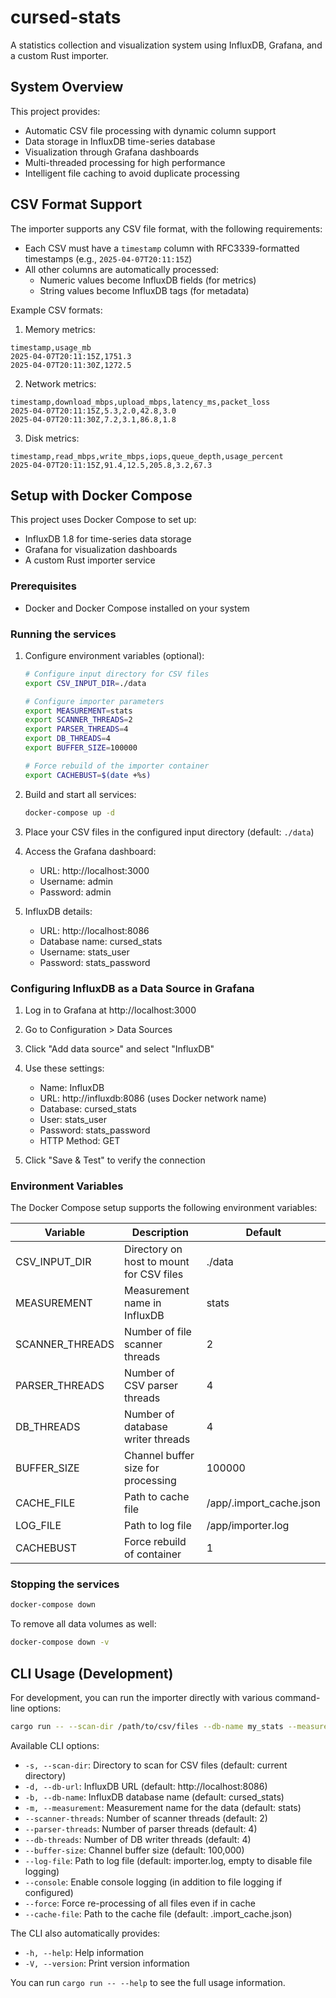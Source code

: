 # cursed-stats

A statistics collection and visualization system using InfluxDB, Grafana, and a custom Rust importer.

## System Overview

This project provides:
- Automatic CSV file processing with dynamic column support
- Data storage in InfluxDB time-series database
- Visualization through Grafana dashboards
- Multi-threaded processing for high performance
- Intelligent file caching to avoid duplicate processing

## CSV Format Support

The importer supports any CSV file format, with the following requirements:
- Each CSV must have a `timestamp` column with RFC3339-formatted timestamps (e.g., `2025-04-07T20:11:15Z`)
- All other columns are automatically processed:
  - Numeric values become InfluxDB fields (for metrics)
  - String values become InfluxDB tags (for metadata)

Example CSV formats:

1. Memory metrics:
```
timestamp,usage_mb
2025-04-07T20:11:15Z,1751.3
2025-04-07T20:11:30Z,1272.5
```

2. Network metrics:
```
timestamp,download_mbps,upload_mbps,latency_ms,packet_loss
2025-04-07T20:11:15Z,5.3,2.0,42.8,3.0
2025-04-07T20:11:30Z,7.2,3.1,86.8,1.8
```

3. Disk metrics:
```
timestamp,read_mbps,write_mbps,iops,queue_depth,usage_percent
2025-04-07T20:11:15Z,91.4,12.5,205.8,3.2,67.3
```

## Setup with Docker Compose

This project uses Docker Compose to set up:
- InfluxDB 1.8 for time-series data storage
- Grafana for visualization dashboards
- A custom Rust importer service

### Prerequisites

- Docker and Docker Compose installed on your system

### Running the services

1. Configure environment variables (optional):
   ```bash
   # Configure input directory for CSV files
   export CSV_INPUT_DIR=./data
   
   # Configure importer parameters
   export MEASUREMENT=stats
   export SCANNER_THREADS=2
   export PARSER_THREADS=4
   export DB_THREADS=4
   export BUFFER_SIZE=100000
   
   # Force rebuild of the importer container
   export CACHEBUST=$(date +%s)
   ```

2. Build and start all services:
   ```bash
   docker-compose up -d
   ```

3. Place your CSV files in the configured input directory (default: `./data`)

4. Access the Grafana dashboard:
   - URL: http://localhost:3000
   - Username: admin
   - Password: admin

5. InfluxDB details:
   - URL: http://localhost:8086
   - Database name: cursed_stats
   - Username: stats_user
   - Password: stats_password

### Configuring InfluxDB as a Data Source in Grafana

1. Log in to Grafana at http://localhost:3000
2. Go to Configuration > Data Sources
3. Click "Add data source" and select "InfluxDB"
4. Use these settings:
   - Name: InfluxDB
   - URL: http://influxdb:8086 (uses Docker network name)
   - Database: cursed_stats
   - User: stats_user
   - Password: stats_password
   - HTTP Method: GET

5. Click "Save & Test" to verify the connection

### Environment Variables

The Docker Compose setup supports the following environment variables:

| Variable | Description | Default |
|----------|-------------|---------|
| CSV_INPUT_DIR | Directory on host to mount for CSV files | ./data |
| MEASUREMENT | Measurement name in InfluxDB | stats |
| SCANNER_THREADS | Number of file scanner threads | 2 |
| PARSER_THREADS | Number of CSV parser threads | 4 |
| DB_THREADS | Number of database writer threads | 4 |
| BUFFER_SIZE | Channel buffer size for processing | 100000 |
| CACHE_FILE | Path to cache file | /app/.import_cache.json |
| LOG_FILE | Path to log file | /app/importer.log |
| CACHEBUST | Force rebuild of container | 1 |

### Stopping the services

```bash
docker-compose down
```

To remove all data volumes as well:
```bash
docker-compose down -v
```

## CLI Usage (Development)

For development, you can run the importer directly with various command-line options:

```bash
cargo run -- --scan-dir /path/to/csv/files --db-name my_stats --measurement my_metrics --console
```

Available CLI options:

- `-s, --scan-dir`: Directory to scan for CSV files (default: current directory)
- `-d, --db-url`: InfluxDB URL (default: http://localhost:8086)
- `-b, --db-name`: InfluxDB database name (default: cursed_stats)
- `-m, --measurement`: Measurement name for the data (default: stats)
- `--scanner-threads`: Number of scanner threads (default: 2)
- `--parser-threads`: Number of parser threads (default: 4)
- `--db-threads`: Number of DB writer threads (default: 4)
- `--buffer-size`: Channel buffer size (default: 100,000)
- `--log-file`: Path to log file (default: importer.log, empty to disable file logging)
- `--console`: Enable console logging (in addition to file logging if configured)
- `--force`: Force re-processing of all files even if in cache
- `--cache-file`: Path to the cache file (default: .import_cache.json)

The CLI also automatically provides:
- `-h, --help`: Help information
- `-V, --version`: Print version information

You can run `cargo run -- --help` to see the full usage information.
